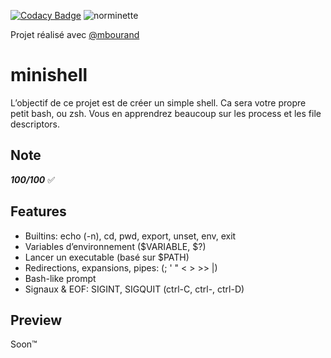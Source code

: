 [![Codacy Badge](https://app.codacy.com/project/badge/Grade/2f97d95ad4b44d0fba3ac69861fb3656)](https://www.codacy.com/gh/nforay/minishell/dashboard?utm_source=github.com&amp;utm_medium=referral&amp;utm_content=nforay/minishell&amp;utm_campaign=Badge_Grade) ![norminette](https://github.com/nforay/minishell/workflows/norminette/badge.svg)

Projet réalisé avec [@mbourand]( https://github.com/mbourand )

# minishell
L’objectif de ce projet est de créer un simple shell. Ca sera votre propre petit bash, ou zsh. Vous en apprendrez beaucoup sur les process et les file descriptors.

## Note
***100/100*** :white_check_mark:

## Features
* Builtins: echo (-n), cd, pwd, export, unset, env, exit
* Variables d’environnement ($VARIABLE, $?)
* Lancer un executable (basé sur $PATH)
* Redirections, expansions, pipes: (; ' " < > >> |)
* Bash-like prompt
* Signaux & EOF: SIGINT, SIGQUIT (ctrl-C, ctrl-\, ctrl-D)

## Preview
Soon™️
